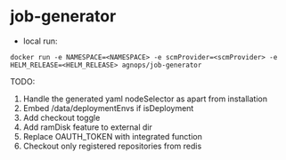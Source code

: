 # job-generator

* local run:
```
docker run -e NAMESPACE=<NAMESPACE> -e scmProvider=<scmProvider> -e HELM_RELEASE=<HELM_RELEASE> agnops/job-generator
```

TODO:
1. Handle the generated yaml nodeSelector as apart from installation
2. Embed /data/deploymentEnvs if isDeployment
3. Add checkout toggle
4. Add ramDisk feature to external dir
5. Replace OAUTH_TOKEN with integrated function
6. Checkout only registered repositories from redis